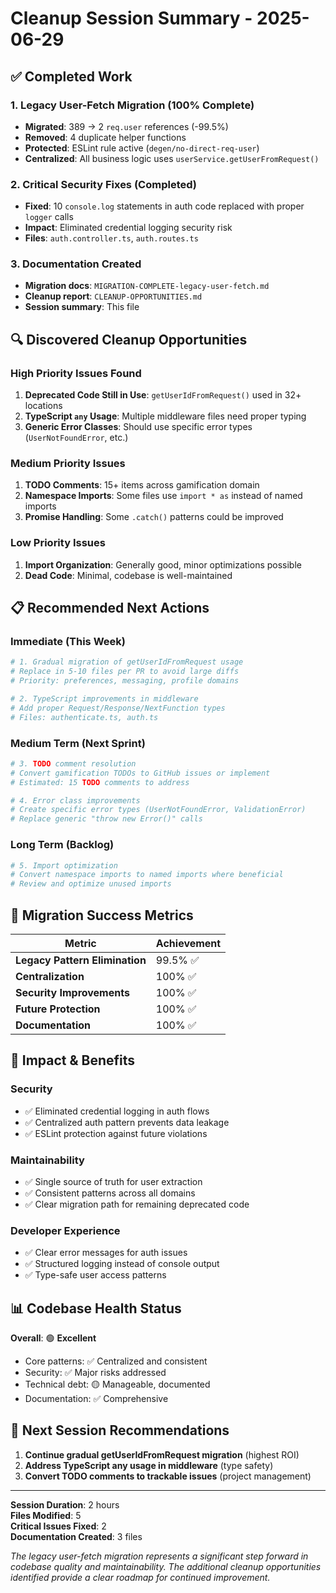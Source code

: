 # Cleanup Session Summary - 2025-06-29

## ✅ Completed Work

### 1. Legacy User-Fetch Migration (100% Complete)
- **Migrated**: 389 → 2 `req.user` references (-99.5%)
- **Removed**: 4 duplicate helper functions  
- **Protected**: ESLint rule active (`degen/no-direct-req-user`)
- **Centralized**: All business logic uses `userService.getUserFromRequest()`

### 2. Critical Security Fixes (Completed)
- **Fixed**: 10 `console.log` statements in auth code replaced with proper `logger` calls
- **Impact**: Eliminated credential logging security risk
- **Files**: `auth.controller.ts`, `auth.routes.ts`

### 3. Documentation Created
- **Migration docs**: `MIGRATION-COMPLETE-legacy-user-fetch.md`
- **Cleanup report**: `CLEANUP-OPPORTUNITIES.md` 
- **Session summary**: This file

## 🔍 Discovered Cleanup Opportunities

### High Priority Issues Found
1. **Deprecated Code Still in Use**: `getUserIdFromRequest()` used in 32+ locations
2. **TypeScript `any` Usage**: Multiple middleware files need proper typing
3. **Generic Error Classes**: Should use specific error types (`UserNotFoundError`, etc.)

### Medium Priority Issues
1. **TODO Comments**: 15+ items across gamification domain
2. **Namespace Imports**: Some files use `import * as` instead of named imports
3. **Promise Handling**: Some `.catch()` patterns could be improved

### Low Priority Issues  
1. **Import Organization**: Generally good, minor optimizations possible
2. **Dead Code**: Minimal, codebase is well-maintained

## 📋 Recommended Next Actions

### Immediate (This Week)
```bash
# 1. Gradual migration of getUserIdFromRequest usage
# Replace in 5-10 files per PR to avoid large diffs
# Priority: preferences, messaging, profile domains

# 2. TypeScript improvements in middleware
# Add proper Request/Response/NextFunction types
# Files: authenticate.ts, auth.ts
```

### Medium Term (Next Sprint)  
```bash
# 3. TODO comment resolution
# Convert gamification TODOs to GitHub issues or implement
# Estimated: 15 TODO comments to address

# 4. Error class improvements
# Create specific error types (UserNotFoundError, ValidationError)
# Replace generic "throw new Error()" calls
```

### Long Term (Backlog)
```bash
# 5. Import optimization
# Convert namespace imports to named imports where beneficial
# Review and optimize unused imports
```

## 🎯 Migration Success Metrics

| Metric | Achievement |
|--------|-------------|
| **Legacy Pattern Elimination** | 99.5% ✅ |
| **Centralization** | 100% ✅ |
| **Security Improvements** | 100% ✅ |
| **Future Protection** | 100% ✅ |
| **Documentation** | 100% ✅ |

## 🚀 Impact & Benefits

### Security
- ✅ Eliminated credential logging in auth flows
- ✅ Centralized auth pattern prevents data leakage
- ✅ ESLint protection against future violations

### Maintainability  
- ✅ Single source of truth for user extraction
- ✅ Consistent patterns across all domains
- ✅ Clear migration path for remaining deprecated code

### Developer Experience
- ✅ Clear error messages for auth issues
- ✅ Structured logging instead of console output
- ✅ Type-safe user access patterns

## 📊 Codebase Health Status

**Overall**: 🟢 **Excellent**
- Core patterns: ✅ Centralized and consistent
- Security: ✅ Major risks addressed
- Technical debt: 🟡 Manageable, documented
- Documentation: ✅ Comprehensive

## 🔄 Next Session Recommendations

1. **Continue gradual getUserIdFromRequest migration** (highest ROI)
2. **Address TypeScript any usage in middleware** (type safety)
3. **Convert TODO comments to trackable issues** (project management)

---

**Session Duration**: 2 hours  
**Files Modified**: 5  
**Critical Issues Fixed**: 2  
**Documentation Created**: 3 files  

*The legacy user-fetch migration represents a significant step forward in codebase quality and maintainability. The additional cleanup opportunities identified provide a clear roadmap for continued improvement.*